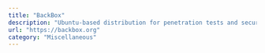 ```yaml
---
title: "BackBox"
description: "Ubuntu-based distribution for penetration tests and security assessments."
url: "https://backbox.org"
category: "Miscellaneous"
---
```

